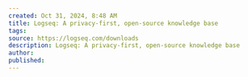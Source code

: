 ```yaml
---
created: Oct 31, 2024, 8:48 AM
title: Logseq: A privacy-first, open-source knowledge base
tags: 
source: https://logseq.com/downloads
description: Logseq: A privacy-first, open-source knowledge base
author: 
published: 
---
```


